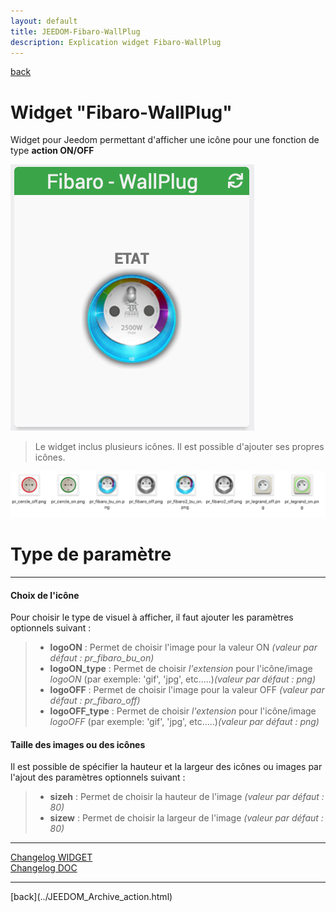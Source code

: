 ```yaml
---
layout: default
title: JEEDOM-Fibaro-WallPlug
description: Explication widget Fibaro-WallPlug
---
```

[back](../JEEDOM_Archive_action.html)
# Widget "Fibaro-WallPlug" 

Widget pour Jeedom permettant d'afficher une icône pour une fonction de type <b>action ON/OFF</b>
<p><img src="../../img/RESULTAT_JEEDOM_Fibaro_WallPlug.png" alt="Resultat" /></p>
<blockquote>
Le widget inclus plusieurs icônes. Il est possible d'ajouter ses propres icônes.
</blockquote>
<p><img src="../../img/VISUEL_JEEDOM_Prise.png" alt="Visuels" /></p>

<h1 id="Type de paramètre">Type de paramètre</h1>
<hr />
<h4 id="Logo">Choix de l'icône</h4>
Pour choisir le type de visuel à afficher, il faut ajouter les paramètres optionnels suivant :
<blockquote>
        <ul>
            <li><b>logoON</b> : Permet de choisir l'image pour la valeur ON <i>(valeur par défaut : pr_fibaro_bu_on)</i></li>
            <li><b>logoON_type</b> : Permet de choisir <i>l'extension</i> pour l'icône/image <i>logoON</i> (par exemple: 'gif', 'jpg', etc.....)<i>(valeur par défaut : png)</i></li>
            <li><b>logoOFF</b> : Permet de choisir l'image pour la valeur OFF <i>(valeur par défaut : pr_fibaro_off)</i></li>
            <li><b>logoOFF_type</b> : Permet de choisir <i>l'extension</i> pour l'icône/image <i>logoOFF</i> (par exemple: 'gif', 'jpg', etc.....)<i>(valeur par défaut : png)</i></li>
        </ul>
</blockquote>

<h4 id="Taille">Taille des images ou des icônes</h4>
Il est possible de spécifier la hauteur et la largeur des icônes ou images par l'ajout des paramètres optionnels suivant :
<blockquote>
        <ul>
            <li><b>sizeh</b> : Permet de choisir la hauteur de l'image <i>(valeur par défaut : 80)</i></li>
            <li><b>sizew</b> : Permet de choisir la largeur de l'image <i>(valeur par défaut : 80)</i></li>
        </ul>
</blockquote>

<hr />
<dl>
    <a href="https://github.com/JEALG/JEEDOM-Fibaro-WallPlug/commits/master">Changelog WIDGET</a><br/>
    <a href="https://github.com/JEALG/JEEDOM-Widget_JAG-doc/commits/master">Changelog DOC</a>
</dl>
<hr />
[back](../JEEDOM_Archive_action.html)